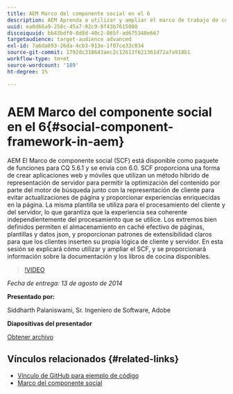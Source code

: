 ```yaml
---
title: AEM Marco del componente social en el 6
description: AEM Aprenda a utilizar y ampliar el marco de trabajo de componentes sociales en la 6. Obtenga información sobre la documentación y los libros de cocina disponibles.
uuid: ea0d66a9-258c-45a7-92c9-8f43b7615080
discoiquuid: bb43bdf0-8d8d-40c2-865f-ad675348e667
targetaudience: target-audience advanced
exl-id: 7a6da893-26da-4cb3-913e-1f07ce33c034
source-git-commit: 1792dc318643aec2c12613f621361d72a7a918b1
workflow-type: tm+mt
source-wordcount: '189'
ht-degree: 1%

---
```


# AEM Marco del componente social en el 6{#social-component-framework-in-aem}

AEM El Marco de componente social (SCF) está disponible como paquete de funciones para CQ 5.6.1 y se envía con 6.0. SCF proporciona una forma de crear aplicaciones web y móviles que utilizan un método híbrido de representación de servidor para permitir la optimización del contenido por parte del motor de búsqueda junto con la representación de cliente para evitar actualizaciones de página y proporcionar experiencias enriquecidas en la página. La misma plantilla se utiliza para el procesamiento del cliente y del servidor, lo que garantiza que la experiencia sea coherente independientemente del procesamiento que se utilice. Los extremos bien definidos permiten el almacenamiento en caché efectivo de páginas, plantillas y datos json, y proporcionan patrones de extensibilidad claros para que los clientes inserten su propia lógica de cliente y servidor. En esta sesión se explicará cómo utilizar y ampliar el SCF, y se proporcionará información sobre la documentación y los libros de cocina disponibles.

>[!VIDEO](https://video.tv.adobe.com/v/19464/?quality=9)

*Fecha de entrega: 13 de agosto de 2014*

**Presentado por:**

Siddharth Palaniswami, Sr. Ingeniero de Software, Adobe

**Diapositivas del presentador**

[Obtener archivo](assets/scf-gems.pdf)

## Vínculos relacionados {#related-links}

* [Vínculo de GitHub para ejemplo de código](https://github.com/Adobe-Marketing-Cloud/aem-scf-sample-components-extension)
* [Marco del componente social](https://docs.adobe.com/content/docs/en/aem/6-0/develop/social-communities/scf.html)
